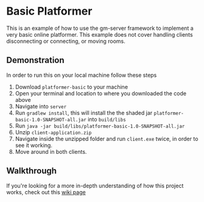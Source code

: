 # Basic Platformer

This is an example of how to use the gm-server framework to implement a very basic online platformer.
This example does not cover handling clients disconnecting or connecting, or moving rooms.

## Demonstration

In order to run this on your local machine follow these steps

1. Download `platformer-basic` to your machine
2. Open your terminal and location to where you downloaded the code above
3. Navigate into `server`
4. Run `gradlew install`, this will install the the shaded jar `platformer-basic-1.0-SNAPSHOT-all.jar` into `build/libs`
5. Run `java -jar build/libs/platformer-basic-1.0-SNAPSHOT-all.jar`
6. Unzip `client-application.zip`
7. Navigate inside the unzipped folder and run `client.exe` twice, in order to see it working.
8. Move around in both clients.

## Walkthrough
If you're looking for a more in-depth understanding of how this project works, check out this [wiki page](https://github.com/f0rbit/gm-server/wiki/Walkthrough-of-platformer-basic-example)
